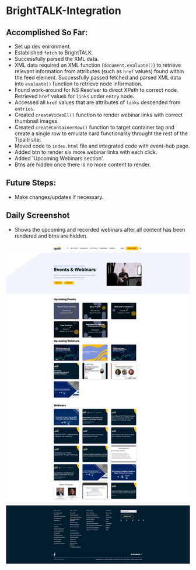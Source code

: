# BrightTALK-Integration

## Accomplished So Far:
* Set up dev enironment.
* Established ```fetch``` to BrightTALK.
* Successfully parsed the XML data.
* XML data required an XML function (```document.evaluate()```) to retrieve relevant     information from attributes (such as ```href``` values) found within the feed element. Successfully passed fetched and parsed XML data into ```evaluate()``` function to retrieve node information. 
* Found work-around for NS Resolver to direct XPath to correct node. Retrieved ```href``` values for ```links``` under ```entry``` node.
* Accessed all ```href``` values that are attributes of ```links``` descended from ```entries```.
* Created ```createVideoEl()``` function to render webinar links with correct thumbnail images.
* Created ```createContainerRow()``` function to target container tag and create a single row to emulate card functionality throught the rest of the Tipalti site. 
* Moved code to ```index.html``` file and integrated code with event-hub page. 
* Added btn to render six more webinar links with each click.
* Added 'Upcoming Webinars section'.
* Btns are hidden once there is no more content to render.


## Future Steps:
 * Make changes/updates if necessary.


 ## Daily Screenshot
 * Shows the upcoming and recorded webinars after all content has been rendered and btns are hidden. 

![upcoming webinars img](./screencapture-file-C-Users-User-code-BrightTALK-Integration-index-html-2022-10-16-23_36_36.png "Upcoming Webinars")